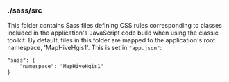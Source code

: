 ### ./sass/src

This folder contains Sass files defining CSS rules corresponding to classes
included in the application's JavaScript code build when using the classic toolkit.
By default, files in this folder are mapped to the application's root namespace, 'MapHiveHgis1'.
This is set in `"app.json"`:

    "sass": {
        "namespace": "MapHiveHgis1"
    }